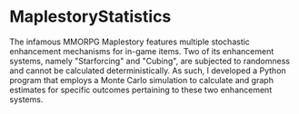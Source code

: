 # MaplestoryStatistics

The infamous MMORPG Maplestory features multiple stochastic enhancement mechanisms for in-game items. Two of its enhancement systems, namely "Starforcing" and "Cubing", are subjected to randomness and cannot be calculated deterministically. As such, I developed a Python program that employs a Monte Carlo simulation to calculate and graph estimates for specific outcomes pertaining to these two enhancement systems.
